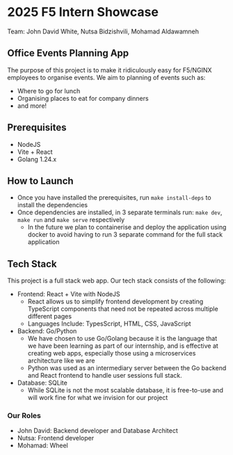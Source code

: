 # 2025 F5 Intern Showcase
Team: John David White, Nutsa Bidzishvili, Mohamad Aldawamneh

## Office Events Planning App
The purpose of this project is to make it ridiculously easy for F5/NGINX employees to organise events. We aim to planning of events such as:
- Where to go for lunch
- Organising places to eat for company dinners
- and more!

## Prerequisites
- NodeJS
- Vite + React
- Golang 1.24.x

## How to Launch
- Once you have installed the prerequisites, run `make install-deps` to install the dependencies
- Once dependencies are installed, in 3 separate terminals run: `make dev`, `make run` and `make serve` respectively
  - In the future we plan to containerise and deploy the application using docker to avoid having to run 3 separate command for the full stack application

## Tech Stack
This project is a full stack web app. Our tech stack consists of the following:
- Frontend: React + Vite with NodeJS
  - React allows us to simplify frontend development by creating TypeScript components that need not be repeated across multiple different pages
  - Languages Include: TypesScript, HTML, CSS, JavaScript
- Backend: Go/Python
  - We have chosen to use Go/Golang because it is the language that we have been learning as part of our internship, and is effective at creating web apps, especially those using a microservices architecture like we are
  - Python was used as an intermediary server between the Go backend and React frontend to handle user sessions full stack.
- Database: SQLite
  - While SQLite is not the most scalable database, it is free-to-use and will work fine for what we invision for our project

### Our Roles
- John David: Backend developer and Database Architect
- Nutsa: Frontend developer
- Mohamad: Wheel
